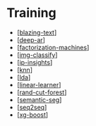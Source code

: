 # Training

- [[blazing-text]]
- [[deep-ar]]
- [[factorization-machines]]
- [[img-classify]]
- [[ip-insights]]
- [[knn]]
- [[lda]]
- [[linear-learner]]
- [[rand-cut-forest]]
- [[semantic-seg]]
- [[seq2seq]]
- [[xg-boost]]

[//begin]: # "Autogenerated link references for markdown compatibility"
[blazing-text]: blazing-text.md "Blazing Text"
[deep-ar]: deep-ar.md "Deep AR"
[factorization-machines]: factorization-machines.md "Factorization Machines"
[img-classify]: img-classify.md "Image Classify"
[ip-insights]: ip-insights.md "IP Insights"
[knn]: knn.md "KNNs"
[lda]: lda.md "LDA"
[linear-learner]: linear-learner.md "Linear Learner"
[rand-cut-forest]: rand-cut-forest.md "Random Cut Forest"
[semantic-seg]: semantic-seg.md "Semantic Segmentation"
[seq2seq]: seq2seq.md "Sequence 2 Sequence"
[xg-boost]: xg-boost.md "XG Boost"
[//end]: # "Autogenerated link references"